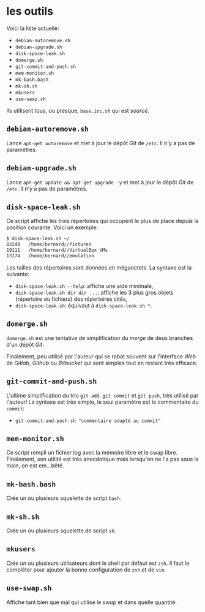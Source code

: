 # les outils

Voici la liste actuelle:

- `debian-autoremove.sh`
- `debian-upgrade.sh`
- `disk-space-leak.sh`
- `domerge.sh`
- `git-commit-and-push.sh`
- `mem-monitor.sh`
- `mk-bash.bash`
- `mk-sh.sh`
- `mkusers`
- `use-swap.sh`

Ils utilisent tous, ou presque, `base.inc.sh` qui est *sourcé*.

## `debian-autoremove.sh`

Lance `apt-get autoremove` et met à jour le dépôt *Git* de `/etc`. Il n'y a pas de paramètres.

## `debian-upgrade.sh`

Lance `apt-get update && apt-get upgrade -y` et met à jour le dépôt *Git* de `/etc`. Il n'y a pas de paramètres.

## `disk-space-leak.sh`

Ce script affiche les trois répertoires qui occupent le plus de place depuis la position courante. Voici un exemple:

```sh
$ disk-space-leak.sh ~/
82240	/home/bernard//Pictures
19111	/home/bernard//VirtualBox VMs
13174	/home/bernard//emulation
```

Les tailles des répertoires sont données en mégaoctets. La syntaxe est la suivante:

- `disk-space-leak.sh --help`: affiche une aide minimale,
- `disk-space-leak.sh dir dir ...`: affiche les 3 plus gros objets (répertoire ou fichiers) des répertoires cités,
- `disk-space-leak.sh`: équivaut à `disk-space-leak.sh *`.

## `domerge.sh`

`domerge.sh` est une tentative de simplification du *merge* de deux branches d'un dépôt *Git*.

Finalement, peu utilisé par l'auteur qui se rabat souvent sur l'interface *Web* de *Gitlab*, *Github* ou *Bitbucket* qui sont simples tout en restant très efficace.

## `git-commit-and-push.sh`

L'ultime simplification du trio `git add`, `git commit` et `git push`, très utilisé par l'auteur! La syntaxe est très simple, le seul paramètre est le commentaire du `commit`:

- `git-commit-and-push.sh "commentaire adapté au commit"`

## `mem-monitor.sh`

Ce script rempli un fichier log avec la mémoire libre et le swap libre. Finalement, son utilité est très anecdotique mais lorsqu'on ne l'a pas sous la main, on est em...bêté.

## `mk-bash.bash`

Crée un ou plusieurs squelette de script `bash`.

## `mk-sh.sh`

Crée un ou plusieurs squelette de script `sh`.

## `mkusers`

Crée un ou plusieurs utilisateurs dont le shell par défaut est `zsh`. Il faut le compléter pour ajouter la bonne configuration de `zsh` et de `vim`.

## `use-swap.sh`

Affiche tant bien que mal qui utilise le *swap* et dans quelle quantité.
